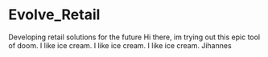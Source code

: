 # Evolve_Retail
Developing retail solutions for the future
 Hi there, im trying out this epic tool of doom. I like ice cream. I like ice cream. I like ice cream.
 Jihannes
